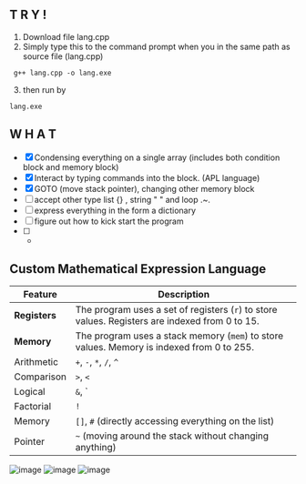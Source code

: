 ## T R Y !
1. Download file lang.cpp
2. Simply type this to the command prompt when you in the same path as source file (lang.cpp)
```
 g++ lang.cpp -o lang.exe
```
3. then run by 
```
lang.exe
```
## W H A T
* [X] Condensing everything on a single array (includes both condition block and memory block)
* [X] Interact by typing commands into the block. (APL language)
* [X] GOTO (move stack pointer), changing other memory block
* [ ] accept other type list {} , string " " and loop .~.
* [ ] express everything in the form a dictionary
* [ ] figure out how to kick start the program
* [ ] +

## Custom Mathematical Expression Language
| Feature       | Description                                                                 |
|---------------|-----------------------------------------------------------------------------|
| **Registers** | The program uses a set of registers (`r`) to store values. Registers are indexed from 0 to 15. |
| **Memory**    | The program uses a stack memory (`mem`) to store values. Memory is indexed from 0 to 255. |
| Arithmetic    | `+`, `-`, `*`, `/`, `^`                                                     |
| Comparison    | `>`, `<`                                                                    |
| Logical       | `&`, `|`                                                                    |
| Factorial     | `!`                                                                         |
| Memory        | `[]`, `#` (directly accessing everything on the list) |
| Pointer       | `~` (moving around the stack without changing anything) |

![image](https://github.com/user-attachments/assets/5b56553f-be40-423e-ac50-0260b1c2d161)
![image](https://github.com/user-attachments/assets/9fc56c2a-9947-4ed6-900a-c03a35b8e91a)
![image](https://github.com/user-attachments/assets/39b5d115-36f7-4b87-a4af-7cf9a70ed4c2)

